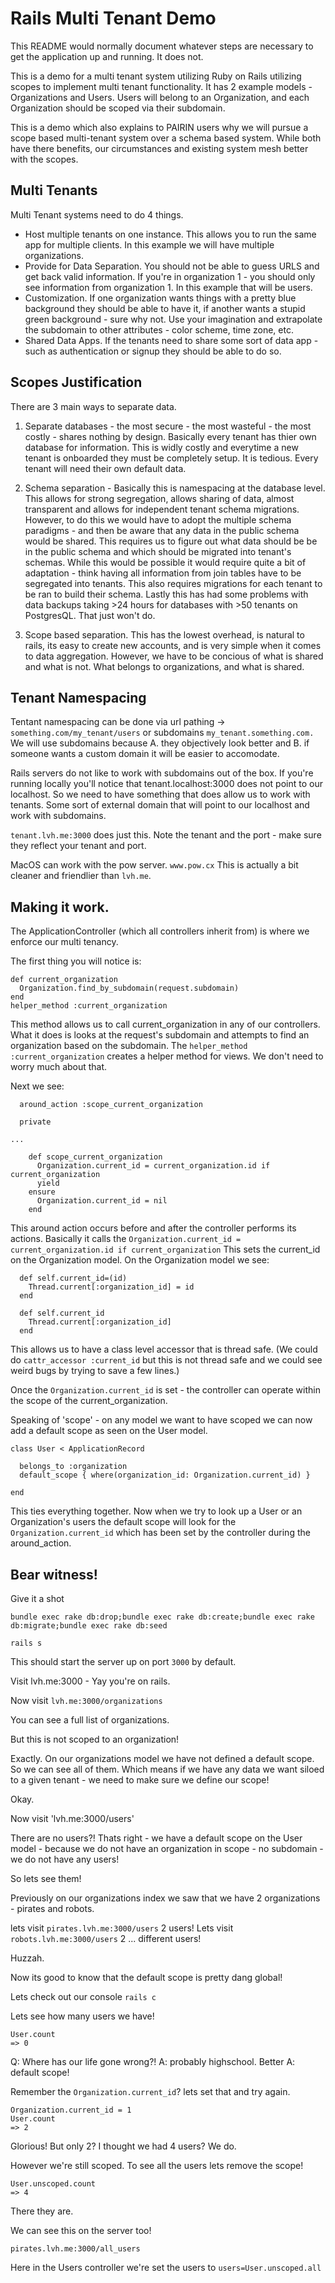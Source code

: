 # Rails Multi Tenant Demo

This README would normally document whatever steps are necessary to get the
application up and running. It does not.

This is a demo for a multi tenant system utilizing Ruby on Rails utilizing scopes to implement multi tenant functionality. It has 2 example models - Organizations and Users.  Users will belong to an Organization, and each Organization should be scoped via their subdomain.

This is a demo which also explains to PAIRIN users why we will pursue a scope based multi-tenant system over a schema based system.  While both have there benefits, our circumstances and existing system mesh better with the scopes.

## Multi Tenants

Multi Tenant systems need to do 4 things.

* Host multiple tenants on one instance.  This allows you to run the same app for multiple clients.  In this example we will have multiple organizations.
* Provide for Data Separation.  You should not be able to guess URLS and get back valid information.  If you're in organization 1 - you should only see information from organization 1. In this example that will be users.
* Customization.  If one organization wants things with a pretty blue background they should be able to have it, if another wants a stupid green background - sure why not. Use your imagination and extrapolate the subdomain to other attributes - color scheme, time zone, etc.
* Shared Data Apps.  If the tenants need to share some sort of data app - such as authentication or signup they should be able to do so.

## Scopes Justification

There are 3 main ways to separate data.

1) Separate databases - the most secure - the most wasteful - the most costly - shares nothing by design.  Basically every tenant has thier own database for information.  This is widly costly and everytime a new tenant is onboarded they must be completely setup.  It is tedious.  Every tenant will need their own default data.

2) Schema separation - Basically this is namespacing at the database level.  This allows for strong segregation, allows sharing of data, almost transparent and allows for independent tenant schema migrations.  However, to do this we would have to adopt the multiple schema paradigms - and then be aware that any data in the public schema would be shared.  This requires us to figure out what data should be be in the public schema and which should be migrated into tenant's schemas.  While this would be possible it would require quite a bit of adaptation - think having all information from join tables have to be segregated into tenants.  This also requires migrations for each tenant to be ran to build their schema.  Lastly this has had some problems with data backups taking >24 hours for databases with >50 tenants on PostgresQL.  That just won't do.

3) Scope based separation.  This has the lowest overhead, is natural to rails, its easy to create new accounts, and is very simple when it comes to data aggregation.  However, we have to be concious of what is shared and what is not.  What belongs to organizations, and what is shared. 

## Tenant Namespacing

Tentant namespacing can be done via url pathing -> `something.com/my_tenant/users` or subdomains `my_tenant.something.com.`  We will use subdomains because A. they objectively look better and B. if someone wants a custom domain it will be easier to accomodate.

Rails servers do not like to work with subdomains out of the box.  If you're running locally you'll notice that tenant.localhost:3000 does not point to our localhost.  So we need to have something that does allow us to work with tenants.  Some sort of external domain that will point to our localhost and work with subdomains.

`tenant.lvh.me:3000` does just this.  Note the tenant and the port - make sure they reflect your tenant and port.

MacOS can work with the pow server. `www.pow.cx` This is actually a bit cleaner and friendlier than `lvh.me`.

## Making it work.

The ApplicationController (which all controllers inherit from) is where we enforce our multi tenancy.

The first thing you will notice is:

```
def current_organization
  Organization.find_by_subdomain(request.subdomain)
end
helper_method :current_organization
```

This method allows us to call current_organization in any of our controllers.  What it does is looks at the request's subdomain and attempts to find an organization based on the subdomain.
The `helper_method :current_organization` creates a helper method for views.  We don't need to worry much about that.

Next we see:
```
  around_action :scope_current_organization

  private 

...

    def scope_current_organization
      Organization.current_id = current_organization.id if current_organization
      yield
    ensure
      Organization.current_id = nil
    end
```

This around action occurs before and after the controller performs its actions.  Basically it calls the `Organization.current_id = current_organization.id if current_organization`  This sets the current_id on the Organization model.  On the Organization model we see:

```
  def self.current_id=(id)
    Thread.current[:organization_id] = id
  end

  def self.current_id
    Thread.current[:organization_id]
  end
```

This allows us to have a class level accessor that is thread safe.  (We could do `cattr_accessor :current_id` but this is not thread safe and we could see weird bugs by trying to save a few lines.)

Once the `Organization.current_id` is set - the controller can operate within the scope of the current_organization.

Speaking of 'scope' - on any model we want to have scoped we can now add a default scope as seen on the User model.

```
class User < ApplicationRecord

  belongs_to :organization
  default_scope { where(organization_id: Organization.current_id) }

end
```

This ties everything together.  Now when we try to look up a User or an Organization's users the default scope will look for the `Organization.current_id` which has been set by the controller during the around_action.

## Bear witness!

Give it a shot

`bundle exec rake db:drop;bundle exec rake db:create;bundle exec rake db:migrate;bundle exec rake db:seed`

`rails s`

This should start the server up on port `3000` by default.

Visit lvh.me:3000 - Yay you're on rails.

Now visit `lvh.me:3000/organizations`

You can see a full list of organizations.  

But this is not scoped to an organization!

Exactly.  On our organizations model we have not defined a default scope.  So we can see all of them.  Which means if we have any data we want siloed to a given tenant - we need to make sure we define our scope!

Okay.

Now visit 'lvh.me:3000/users'

There are no users?!  Thats right - we have a default scope on the User model - because we do not have an organization in scope - no subdomain - we do not have any users!

So lets see them!

Previously on our organizations index we saw that we have 2 organizations - pirates and robots.

lets visit `pirates.lvh.me:3000/users` 2 users!
Lets visit `robots.lvh.me:3000/users` 2 ... different users!

Huzzah.

Now its good to know that the default scope is pretty dang global!

Lets check out our console `rails c`

Lets see how many users we have!

```
User.count
=> 0
```

Q: Where has our life gone wrong?! A: probably highschool. Better A: default scope!

Remember the `Organization.current_id`? lets set that and try again.
```
Organization.current_id = 1
User.count
=> 2
```

Glorious! But only 2?  I thought we had 4 users?  We do.

However we're still scoped.  To see all the users lets remove the scope!

```
User.unscoped.count
=> 4
```

There they are.

We can see this on the server too!

`pirates.lvh.me:3000/all_users`

Here in the Users controller we're set the users to `users=User.unscoped.all`

